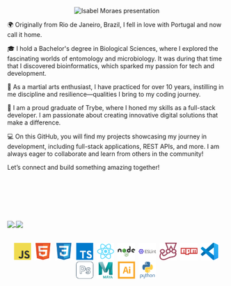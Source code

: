 <p align="center">
  <img src="https://github.com/IsabelMoraes/IsabelMoraes/blob/main/DevWorldvideo.gif" alt="Isabel Moraes presentation">
</p>
 

🌍 Originally from Rio de Janeiro, Brazil, I fell in love with Portugal and now call it home.

🎓 I hold a Bachelor's degree in Biological Sciences, where I explored the fascinating worlds of entomology and microbiology. It was during that time that I discovered bioinformatics, which sparked my passion for tech and development.

🥋 As a martial arts enthusiast, I have practiced for over 10 years, instilling in me discipline and resilience—qualities I bring to my coding journey.

🚀 I am a proud graduate of Trybe, where I honed my skills as a full-stack developer. I am passionate about creating innovative digital solutions that make a difference.

💻 On this GitHub, you will find my projects showcasing my journey in development, including full-stack applications, REST APIs, and more. I am always eager to collaborate and learn from others in the community!

Let’s connect and build something amazing together!


     
<br><br><br><br><br>

<a href="https://github-readme-stats.vercel.app">
  <img height=200 align="center" src="https://github-readme-stats.vercel.app/api?username=IsabelMoraes&show_icons=true&theme=midnight-purple&rank_icon=github&count_weight&hide=contribs,issues,stars" />
</a>
<a href="https://github-readme-stats.vercel.app">
  <img height=200 align="center" src="https://github-readme-stats.vercel.app/api/top-langs/?username=IsabelMoraes&layout=compact" />
</a>
<br><br><br>


<div align="center">
     <img src="https://github.com/devicons/devicon/blob/master/icons/javascript/javascript-original.svg" title="Javascript" alt="Javascript" width="40" height="40"/>&nbsp;
     <img src="https://github.com/devicons/devicon/blob/master/icons/html5/html5-original.svg" title="HTML5" alt="HTML5" width="40" height="40"/>&nbsp;
     <img src="https://github.com/devicons/devicon/blob/master/icons/css3/css3-original.svg" title="CSS3" alt="CSS3" width="40" height="40"/>&nbsp;
     <img src="https://github.com/devicons/devicon/blob/master/icons/typescript/typescript-original.svg" title="Typescript" alt="Typescript" width="40" height="40"/>&nbsp;
      <img src="https://github.com/devicons/devicon/blob/master/icons/react/react-original.svg" title="React" alt="React" width="40" height="40"/>&nbsp;
      <img src="https://github.com/devicons/devicon/blob/master/icons/nodejs/nodejs-original-wordmark.svg" title="node" alt="node" width="40" height="40"/>&nbsp;
      <img src="https://github.com/devicons/devicon/blob/master/icons/eslint/eslint-original-wordmark.svg" title="ESlint" alt="ESlint" width="40" height="40"/>&nbsp;   
      <img src="https://github.com/devicons/devicon/blob/master/icons/jest/jest-plain.svg" title="Jest" alt="Jest" width="40" height="40"/>&nbsp;
      <img src="https://github.com/devicons/devicon/blob/master/icons/npm/npm-original-wordmark.svg" title="NPM" alt="NPM" width="40" height="40"/>&nbsp;
      <img src="https://github.com/devicons/devicon/blob/master/icons/vscode/vscode-original.svg" title="VScode" alt="VScode" width="40" height="40"/>&nbsp;
      <img src="https://github.com/devicons/devicon/blob/master/icons/photoshop/photoshop-line.svg" title="PS" alt="PS" width="40" height="40"/>&nbsp;
      <img src="https://github.com/devicons/devicon/blob/master/icons/maya/maya-original-wordmark.svg" title="Maya" alt="Maya" width="40" height="40"/>&nbsp;
      <img src="https://github.com/devicons/devicon/blob/master/icons/illustrator/illustrator-line.svg" title="Illustrator" alt="Illustrator" width="40" height="40"/>&nbsp;
      <img src="https://github.com/devicons/devicon/blob/master/icons/python/python-original-wordmark.svg" title="Python" alt="Illustrator" width="40" height="40"/>&nbsp;

  <br><br><br>
</div>

<!--
**IsabelMoraes/IsabelMoraes** is a ✨ _special_ ✨ repository because its `README.md` (this file) appears on your GitHub profile.

Here are some ideas to get you started:

- 🔭 I’m currently working on ...
- 🌱 I’m currently learning ...
- 👯 I’m looking to collaborate on ...
- 🤔 I’m looking for help with ...
- 💬 Ask me about ...
- 📫 How to reach me: ...
- 😄 Pronouns: ...
- ⚡ Fun fact: ...
-->
